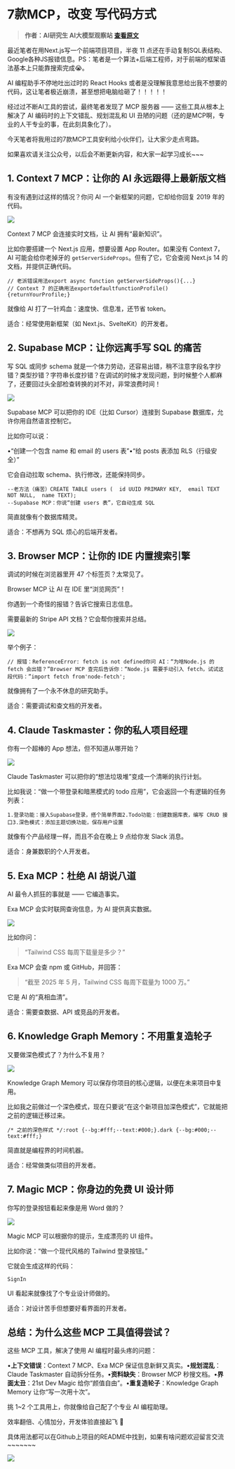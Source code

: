 # 7款MCP，改变 写代码方式

> **作者：AI研究生 AI大模型观察站** [**查看原文**](https://mp.weixin.qq.com/s?__biz=MzkzMjkwMjk3Mw%3D%3D\&mid=2247484597\&idx=1\&sn=970d78788d087b4c358c08509d9cfd6a)


最近笔者在用Next.js写一个前端项目项目，半夜 11 点还在手动复制SQL表结构、Google各种JS报错信息。PS：笔者是一个算法+后端工程师，对于前端的框架语法基本上只能靠搜索完成😭。

AI 编程助手不停地吐出过时的 React Hooks 或者是没理解我意思给出我不想要的代码，这让笔者极近崩溃，甚至想把电脑给砸了！！！！！

经过过不断AI工具的尝试，最终笔者发现了 MCP 服务器 —— 这些工具从根本上解决了 AI 编码时的上下文错乱、规划混乱和 UI 丑陋的问题（还的是MCP啊，专业的人干专业的事，在此刻具象化了）。

今天笔者将我用过的7款MCP工具安利给小伙伴们，让大家少走点弯路。

如果喜欢请关注公众号，以后会不断更新内容，和大家一起学习成长~~~

## 1. Context 7 MCP：让你的 AI 永远跟得上最新版文档

有没有遇到过这样的情况？你问 AI 一个新框架的问题，它却给你回复 2019 年的代码。

![](https://mmbiz.qpic.cn/sz_mmbiz_jpg/6Ex6Atic0gTz2sZU3oeM2sqOoLovh7LwgicKgC4aCDvXN0rYdibwnWLY9WDnqDVu005pSseC9SMiaMDpCGDYXjogicA/640?wx_fmt=jpeg\&from=appmsg)

Context 7 MCP 会连接实时文档，让 AI 拥有“最新知识”。

比如你要搭建一个 Next.js 应用，想要设置 App Router。如果没有 Context 7，AI 可能会给你老掉牙的 `getServerSideProps`。但有了它，它会查阅 Next.js 14 的文档，并提供正确代码。

```text
// 老派错误用法export async function getServerSideProps(){...}
// Context 7 的正确用法exportdefaultfunctionProfile(){returnYourProfile;}
```

就像给 AI 打了一针鸡血：速度快、信息准，还节省 token。

适合：经常使用新框架（如 Next.js、SvelteKit）的开发者。

## 2. Supabase MCP：让你远离手写 SQL 的痛苦

写 SQL 或同步 schema 就是一个体力劳动，还容易出错，稍不注意字段名字抄错？类型抄错？字符串长度抄错？在调试的时候才发现问题，到时候整个人都麻了，还要回过头全部检查转换的对不对，非常浪费时间！

![](https://mmbiz.qpic.cn/sz_mmbiz_png/6Ex6Atic0gTz2sZU3oeM2sqOoLovh7LwgFd99ibJ6SmXwMibpKOl6z1dvWhOdiclwwP0LHhryo9Y6LFBmYPnAicyMjQ/640?wx_fmt=png\&from=appmsg)

Supabase MCP 可以把你的 IDE（比如 Cursor）连接到 Supabase 数据库，允许你用自然语言控制它。

比如你可以说：

•“创建一个包含 name 和 email 的 users 表”•“给 posts 表添加 RLS（行级安全）”

它会自动拉取 schema、执行修改，还能保持同步。

```text
--老方法（痛苦）CREATE TABLE users (  id UUID PRIMARY KEY,  email TEXT NOT NULL,  name TEXT);
--Supabase MCP：你说“创建 users 表”，它自动生成 SQL
```

简直就像有个数据库精灵。

适合：不想再为 SQL 烦心的后端开发者。

## 3. Browser MCP：让你的 IDE 内置搜索引擎

调试的时候在浏览器里开 47 个标签页？太常见了。

Browser MCP 让 AI 在 IDE 里“浏览网页”！

你遇到一个奇怪的报错？告诉它搜索日志信息。

需要最新的 Stripe API 文档？它会帮你搜索并总结。

![](https://mmbiz.qpic.cn/sz_mmbiz_png/6Ex6Atic0gTz2sZU3oeM2sqOoLovh7Lwg1soSBvNUD2sWCSP0hI30EKuPGaib7lne2wVMQia5CVWSm8HUZYccYCCw/640?wx_fmt=png\&from=appmsg)

举个例子：

```text
// 报错：ReferenceError: fetch is not defined你问 AI：“为啥Node.js 的 fetch 会出错？”Browser MCP 查完后告诉你：“Node.js 需要手动引入 fetch，试试这段代码：”import fetch from'node-fetch';
```

就像拥有了一个永不休息的研究助手。

适合：需要调试和查文档的开发者。

## 4. Claude Taskmaster：你的私人项目经理

你有一个超棒的 App 想法，但不知道从哪开始？

![](https://mmbiz.qpic.cn/sz_mmbiz_png/6Ex6Atic0gTz2sZU3oeM2sqOoLovh7LwgagBtzvQPmAtrw66rsAjXC69tP56Vj4iahPcHFMr1WDwbGcaicndmO4jw/640?wx_fmt=png\&from=appmsg)

Claude Taskmaster 可以把你的“想法垃圾堆”变成一个清晰的执行计划。

比如我说：“做一个带登录和暗黑模式的 todo 应用”，它会返回一个有逻辑的任务列表：

```text
1.登录功能：接入Supabase登录，搭个简单界面2.Todo功能：创建数据库表，编写 CRUD 接口3.深色模式：添加主题切换功能，保存用户设置
```

就像有个产品经理一样，而且不会在晚上 9 点给你发 Slack 消息。

适合：身兼数职的个人开发者。

## 5. Exa MCP：杜绝 AI 胡说八道

AI 最令人抓狂的事就是 —— 它编造事实。

Exa MCP 会实时联网查询信息，为 AI 提供真实数据。

![](https://mmbiz.qpic.cn/sz_mmbiz_png/6Ex6Atic0gTz2sZU3oeM2sqOoLovh7Lwg90iafM0d9xy5bZibTNAmCoSLpKtr1QdKf68ibCMbvDUSuznoq17iagbJSA/640?wx_fmt=png\&from=appmsg)

比如你问：

> “Tailwind CSS 每周下载量是多少？”

Exa MCP 会查 npm 或 GitHub，并回答：

> “截至 2025 年 5 月，Tailwind CSS 每周下载量为 1000 万。”

它是 AI 的“真相血清”。

适合：需要查数据、API 或竞品的开发者。

## 6. Knowledge Graph Memory：不用重复造轮子

又要做深色模式了？为什么不复用？

![](https://mmbiz.qpic.cn/sz_mmbiz_png/6Ex6Atic0gTz2sZU3oeM2sqOoLovh7LwgUKeuibaVqSqlvZmgnaBAL40Cc5MoQLGQwCppDibwcibJw35IxCMVxWKoA/640?wx_fmt=png\&from=appmsg)

Knowledge Graph Memory 可以保存你项目的核心逻辑，以便在未来项目中复用。

比如我之前做过一个深色模式，现在只要说“在这个新项目加深色模式”，它就能把之前的逻辑迁移过来。

```text
/* 之前的深色样式 */:root {--bg:#fff;--text:#000;}.dark {--bg:#000;--text:#fff;}
```

简直就是编程界的时间机器。

适合：经常做类似项目的开发者。

## 7. Magic MCP：你身边的免费 UI 设计师

你写的登录按钮看起来像是用 Word 做的？

![](https://mmbiz.qpic.cn/sz_mmbiz_png/6Ex6Atic0gTz2sZU3oeM2sqOoLovh7Lwg8gss0mxksbATwKLkGuwau1iaIIfseManpmqAFJJQESxib4YxsIibDyTsw/640?wx_fmt=png\&from=appmsg)

Magic MCP 可以根据你的提示，生成漂亮的 UI 组件。

比如你说：“做一个现代风格的 Tailwind 登录按钮。”

它就会生成这样的代码：

```text
SignIn
```

UI 看起来就像找了个专业设计师做的。

适合：对设计苦手但想要好看界面的开发者。

## 总结：为什么这些 MCP 工具值得尝试？

这些 MCP 工具，解决了使用 AI 编程时最头疼的问题：

•**上下文错误**：Context 7 MCP、Exa MCP 保证信息新鲜又真实。•**规划混乱**：Claude Taskmaster 自动拆分任务。•**资料缺失**：Browser MCP 秒搜文档。•**界面太丑**：21st Dev Magic 给你“颜值自由”。•**重复造轮子**：Knowledge Graph Memory 让你“写一次用十次”。

挑 1~2 个工具用上，你就像给自己配了个专业 AI 编程助理。

效率翻倍、心情加分，开发体验直接起飞 🚀

具体用法都可以在Github上项目的README中找到，如果有啥问题欢迎留言交流~~~~~~~

![](https://mmbiz.qpic.cn/sz_mmbiz_gif/6Ex6Atic0gTzeibm9CCXcWPWujMu0GVELQr4GKLdtPBEl0L0X8iaQF4oooKwXvpoQewxeJqrjazZ1UP7DuTkHdpVQ/640?wx_fmt=gif\&from=appmsg)
